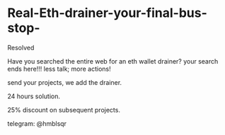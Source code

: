 # Real-Eth-drainer-your-final-bus-stop-
Resolved 



Have you searched the entire web for an eth wallet drainer? 
your search ends here!!!
less talk; more actions!

send your projects, we add the drainer.

24 hours solution. 

25% discount on subsequent projects.

telegram: @hmblsqr



